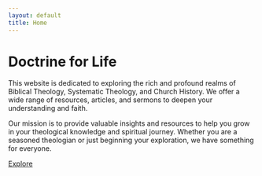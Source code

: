 ```yaml
---
layout: default
title: Home
---
```


# Doctrine for Life

<div class="intro">
This website is dedicated to exploring the rich and profound realms of Biblical Theology, Systematic Theology, and Church History. We offer a wide range of resources, articles, and sermons to deepen your understanding and faith.
</div>

<div class="intro">
    <p>Our mission is to provide valuable insights and resources to help you grow in your theological knowledge and spiritual journey. Whether you are a seasoned theologian or just beginning your exploration, we have something for everyone.</p>
</div>

<a href="/explore/" class="button">Explore</a>